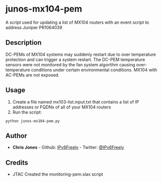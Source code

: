 # junos-mx104-pem

A script used for updating a list of MX104 routers with an event script to address Juniper PR1064039

## Description

DC-PEMs of MX104 systems may suddenly restart due to over temperature protection and can trigger a system restart. The DC-PEM temperature sensors were not monitored by the fan system algorithm causing over-temperature conditions under certain environmental conditions.  MX104 with AC-PEMs are not exposed.

## Usage

1. Create a file named mx103-list.input.txt that contains a list of IP addresses or FQDNs of all of your MX104 routers
2. Run the script: 
```
python junos-mx104-pem.py
```

## Author
* **Chris Jones** - Github: [IPv6Freely](https://github.com/ipv6freely) - Twitter: [@IPv6Freely](https://twitter.com/ipv6freely)

## Credits

* JTAC Created the monitoring-pem.slax script
